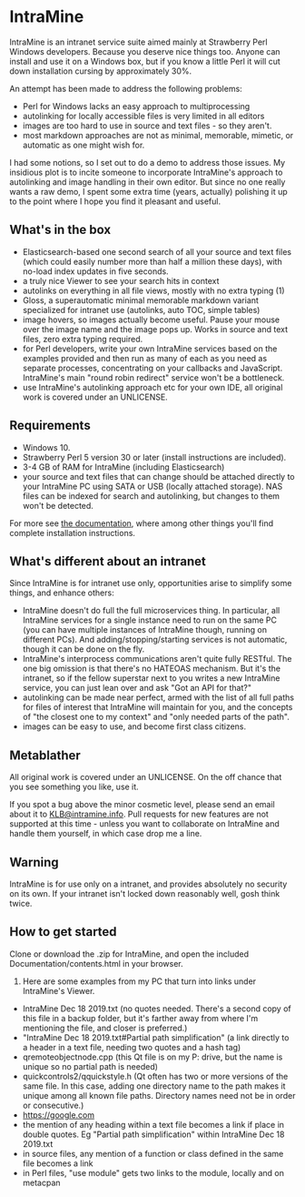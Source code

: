 # IntraMine
IntraMine is an intranet service suite aimed mainly at Strawberry Perl Windows developers. Because you deserve nice things too. Anyone can install and use it on a Windows box, but if you know a little Perl it will cut down installation cursing by approximately 30%.

An attempt has been made to address the following problems:

 - Perl for Windows lacks an easy approach to multiprocessing
 - autolinking for locally accessible files is very limited in all editors
 - images are too hard to use in source and text files - so they aren't.
 - most markdown approaches are not as minimal, memorable, mimetic, or automatic as one might wish for.

I had some notions, so I set out to do a demo to address those issues. My insidious plot is to incite someone to incorporate IntraMine's approach to autolinking and image handling in their own editor. But since no one really wants a raw demo, I spent some extra time (years, actually) polishing it up to the point where I hope you find it pleasant and useful.

## What's in the box
 - Elasticsearch-based one second search of all your source and text files (which could easily number more than half a million these days), with no-load index updates in five seconds.
 - a truly nice Viewer to see your search hits in context
 - autolinks on everything in all file views, mostly with no extra typing (1)
 - Gloss, a superautomatic minimal memorable markdown variant specialized for intranet use (autolinks, auto TOC, simple tables)
 - image hovers, so images actually become useful. Pause your mouse over the image name and the image pops up. Works in source and text files, zero extra typing required.
 - for Perl developers, write your own IntraMine services based on the examples provided and then run as many of each as you need as separate processes, concentrating on your callbacks and JavaScript. IntraMine's main "round robin redirect" service won't be a bottleneck.
 - use IntraMine's autolinking approach etc for your own IDE, all original work is covered under an UNLICENSE.

## Requirements
 - Windows 10.
 - Strawberry Perl 5 version 30 or later (install instructions are included).
 - 3-4 GB of RAM for IntraMine (including Elasticsearch)
 - your source and text files that can change should be attached directly to your IntraMine PC using SATA or USB (locally attached storage). NAS files can be indexed for search and autolinking, but changes to them won't be detected.

For more see [the documentation](http://intramine.info), where among other things you'll find complete installation instructions.

## What's different about an intranet
Since IntraMine is for intranet use only, opportunities arise to simplify some things, and enhance others:

 - IntraMine doesn't do full the full microservices thing. In particular, all IntraMine services for a single instance need to run on the same PC (you can have multiple instances of IntraMine though, running on different PCs). And adding/stopping/starting services is not automatic, though it can be done on the fly.
 - IntraMine's interprocess communications aren't quite fully RESTful. The one big omission is that there's no HATEOAS mechanism. But it's the intranet, so if the fellow superstar next to you writes a new IntraMine service, you can just lean over and ask "Got an API for that?"
 - autolinking can be made near perfect, armed with the list of all full paths for files of interest that IntraMine will maintain for you, and the concepts of "the closest one to my context" and "only needed parts of the path".
 - images can be easy to use, and become first class citizens.

## Metablather
All original work is covered under an UNLICENSE. On the off chance that you see something you like, use it.

If you spot a bug above the minor cosmetic level, please send an email about it to KLB@intramine.info. Pull requests for new features are not supported at this time - unless you want to collaborate on IntraMine and handle them yourself, in which case drop me a line.

## Warning
IntraMine is for use only on a intranet, and provides absolutely no security on its own. If your intranet isn't locked down reasonably well, gosh think twice.

## How to get started
Clone or download the .zip for IntraMine, and open the included Documentation/contents.html in your browser.

1. Here are some examples from my PC that turn into links under IntraMine's Viewer.

 - IntraMine Dec 18 2019.txt (no quotes needed. There's a second copy of this file in a backup folder, but it's farther away from where I'm mentioning the file, and closer is preferred.)
 - "IntraMine Dec 18 2019.txt#Partial path simplification" (a link directly to a header in a text file, needing two quotes and a hash tag)
 - qremoteobjectnode.cpp (this Qt file is on my P: drive, but the name is unique so no partial path is needed)
 - quickcontrols2/qquickstyle.h (Qt often has two or more versions of the same file. In this case, adding one directory name to the path makes it unique among all known file paths. Directory names need not be in order or consecutive.)
 - https://google.com
 - the mention of any heading within a text file becomes a link if place in double quotes. Eg "Partial path simplification" within IntraMine Dec 18 2019.txt
 - in source files, any mention of a function or class defined in the same file becomes a link
 - in Perl files, "use module" gets two links to the module, locally and on metacpan

 
